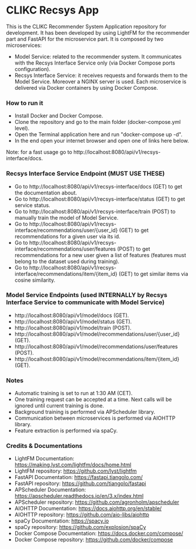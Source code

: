 # CLIKC Recsys App
This is the CLIKC Recommender System Application repository for development.
It has been developed by using LightFM for the recommender part and FastAPI
for the microservice part.
It is composed by two microservices:
- Model Service: related to the recommender system. It communicates with the Recsys Interface Service only (via Docker Compose ports configuration).
- Recsys Interface Service: it receives requests and forwards them to the Model Service.
Moreover a NGINX server is used.
Each microservice is delivered via Docker containers by using Docker Compose.

### How to run it
- Install Docker and Docker Compose.
- Clone the repository and go to the main folder (docker-compose.yml level).
- Open the Terminal application here and run "docker-compose up -d".
- In the end open your internet browser and open one of links here below.

Note: for a fast usage go to http://localhost:8080/api/v1/recsys-interface/docs.

### Recsys Interface Service Endpoint (MUST USE THESE)
- Go to http://localhost:8080/api/v1/recsys-interface/docs (GET) to get the documentation about.
- Go to http://localhost:8080/api/v1/recsys-interface/status (GET) to get service status.
- Go to http://localhost:8080/api/v1/recsys-interface/train (POST) to manually train the model of Model Service.
- Go to http://localhost:8080/api/v1/recsys-interface/recommendations/user/{user_id} (GET) to get recommendations for a given user via its id.
- Go to http://localhost:8080/api/v1/recsys-interface/recommendations/user/features (POST) to get recommendations for a new user given a list of features (features must belong to the dataset used during training).
- Go to http://localhost:8080/api/v1/recsys-interface/recommendations/item/{item_id} (GET) to get similar items via cosine similarity.

### Model Service Endpoints (used INTERNALLY by Recsys Interface Service to communicate with Model Service)
- http://localhost:8080/api/v1/model/docs (GET).
- http://localhost:8080/api/v1/model/status (GET).
- http://localhost:8080/api/v1/model/train (POST).
- http://localhost:8080/api/v1/model/recommendations/user/{user_id} (GET).
- http://localhost:8080/api/v1/model/recommendations/user/features (POST).
- http://localhost:8080/api/v1/model/recommendations/item/{item_id} (GET).

### Notes
- Automatic training is set to run at 1:30 AM (CET).
- One training request can be accepted at a time. Next calls will be ignored until current training is done.
- Background training is performed via APScheduler library.
- Communication between microservices is performed via AIOHTTP library.
- Feature extraction is performed via spaCy.

### Credits & Documentations
- LightFM Documentation: https://making.lyst.com/lightfm/docs/home.html
- LightFM repository: https://github.com/lyst/lightfm
- FastAPI Documentation: https://fastapi.tiangolo.com/
- FastAPI repository: https://github.com/tiangolo/fastapi
- APScheduler Documentation: https://apscheduler.readthedocs.io/en/3.x/index.html
- APScheduler repository: https://github.com/agronholm/apscheduler
- AIOHTTP Documentation: https://docs.aiohttp.org/en/stable/
- AIOHTTP repository: https://github.com/aio-libs/aiohttp
- spaCy Documentation: https://spacy.io
- spaCy repository: https://github.com/explosion/spaCy
- Docker Compose Documentation: https://docs.docker.com/compose/
- Docker Compose repository: https://github.com/docker/compose


